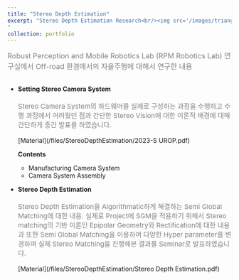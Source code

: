 ```yaml
---
title: "Stereo Depth Estimation"
excerpt: "Stereo Depth Estimation Research<br/><img src='/images/triangulizaiton.png' width='500' height='300'>
"
collection: portfolio
---
```


<span style = "font-size:16px; color: gray;"> Robust Perception and Mobile Robotics Lab (RPM Robotics Lab) 연구실에서 Off-road 환경에서의 자율주행에 대해서 연구한 내용</span>
<br><br>

* <strong>Setting Stereo Camera System</strong><br>
<span style = "font-size:15px; color: gray;"><br> Stereo Camera System의 하드웨어를 실제로 구성하는 과정을 수행하고 수행 과정에서 어려웠던 점과 간단한 Stereo Vision에 대한 이론적 배경에 대해 간단하게 중간 발표를 하였습니다.</span><br><br>
[Material](/files/StereoDepthEstimation/2023-S UROP.pdf)

    <strong> Contents</strong>
    * Manufacturing Camera System
    * Camera System Assembly



* <strong>Stereo Depth Estimation</strong><br>
<span style = "font-size:15px; color: gray;"><br> Stereo Depth Estimation을 Algorithmatic하게 해결하는 Semi Global Matching에 대한 내용. 실제로 Project에 SGM을 적용하기 위해서 Stereo matching의 기반 이론인 Epipolar Geometry와 Rectification에 대한 내용과 또한 Semi Global Matching을 이용하여 다양한 Hyper parameter를 변경하며 실제 Stereo Matching을 진행해본 결과를 Seminar로 발표하였습니다. </span><br><br>
[Material](/files/StereoDepthEstimation/Stereo Depth Estimation.pdf)